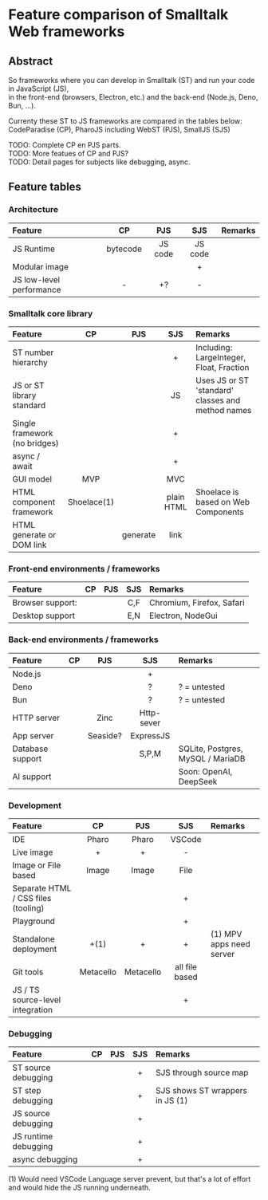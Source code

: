 # Feature comparison of Smalltalk Web frameworks

## Abstract

So frameworks where you can develop in Smalltalk (ST) and run your code in JavaScript (JS),\
in the front-end (browsers, Electron, etc.) and the back-end (Node.js, Deno, Bun, ...).

Currenty these ST to JS frameworks are compared in the tables below:\
CodeParadise (CP), PharoJS including WebST (PJS), SmallJS (SJS)

TODO: Complete CP en PJS parts.\
TODO: More featues of CP and PJS?\
TODO: Detail pages for subjects like debugging, async.

## Feature tables

### Architecture

| Feature | CP | PJS | SJS | Remarks |
| :--- | :---: | :---: | :---: | :--- |
| JS Runtime | bytecode | JS code | JS code |  |
| Modular image |  |  | + |  |
| JS low-level performance | - | +? | - |  |

### Smalltalk core library

| Feature | CP | PJS | SJS | Remarks |
| :--- | :---: | :---: | :---: | :--- |
| ST number hierarchy |  |  | + | Including: LargeInteger, Float, Fraction |
| JS or ST library standard |  |  | JS |  Uses JS or ST 'standard' classes and method names  |
| Single framework (no bridges) |  |  | + |  |
| async / await |  |  | + |  |
| GUI model | MVP |  | MVC |  |
| HTML component framework | Shoelace(1) |  | plain HTML | Shoelace is based on Web Components |
| HTML generate or DOM link |  | generate | link |  |

### Front-end environments / frameworks

| Feature | CP | PJS | SJS | Remarks |
| :--- | :---: | :---: | :---: | :--- |
| Browser support:  |  |  | C,F | Chromium, Firefox, Safari |
| Desktop support |  |  | E,N | Electron, NodeGui |

### Back-end environments / frameworks

| Feature | CP | PJS | SJS | Remarks |
| :--- | :---: | :---: | :---: | :--- |
| Node.js |  |  | + |  |
| Deno |  |  | ? | ? = untested |
| Bun |  |  | ? | ? = untested |
| HTTP server |  | Zinc | Http-sever |  |
| App server |  | Seaside? | ExpressJS |  |
| Database support |  |  | S,P,M | SQLite, Postgres, MySQL / MariaDB  |
| AI support  |  |  |  | Soon: OpenAI, DeepSeek |

### Development

| Feature | CP | PJS | SJS | Remarks |
| :--- | :---: | :---: | :---: | :--- |
| IDE | Pharo | Pharo | VSCode |  |
| Live image | + | + | - |  |
| Image or File based | Image | Image | File |  |
| Separate HTML / CSS files (tooling) |  |  | + |  |
| Playground |  |  | + |  |
| Standalone deployment | +(1) | + | + | (1) MPV apps need server |
| Git tools | Metacello | Metacello | all file based |  |
| JS / TS source-level integration |  |  | + |  |

### Debugging

| Feature | CP | PJS | SJS | Remarks |
| :--- | :---: | :---: | :---: | :--- |
| ST source debugging |  |  | + | SJS through source map |
| ST step debugging |  |  | + |  SJS shows ST wrappers in JS (1) |
| JS source debugging |  |  | + |  |
| JS runtime debugging |  |  | + |  |
| async debugging |  |  | + |  |

(1) Would need VSCode Language server prevent, but that's a lot of effort
and would hide the JS running underneath.


